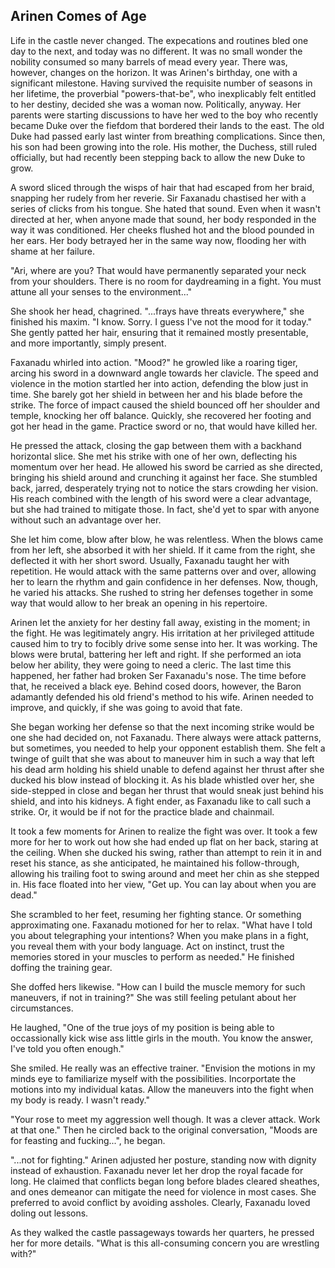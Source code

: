 ## Arinen Comes of Age

Life in the castle never changed. The expecations and routines bled one day to the next, and today was no different. It was no small wonder the nobility consumed so many barrels of mead every year. There was, however, changes on the horizon. It was Arinen's birthday, one with a significant milestone. Having survived the requisite number of seasons in her lifetime, the proverbial "powers-that-be", who inexplicably felt entitled to her destiny, decided she was a woman now. Politically, anyway. Her parents were starting discussions to have her wed to the boy who recently became Duke over the fiefdom that bordered their lands to the east. The old Duke had passed early last winter from breathing complications. Since then, his son had been growing into the role. His mother, the Duchess, still ruled officially, but had recently been stepping back to allow the new Duke to grow.

A sword sliced through the wisps of hair that had escaped from her braid, snapping her rudely from her reverie. Sir Faxanadu chastised her with a series of clicks from his tongue. She hated that sound. Even when it wasn't directed at her, when anyone made that sound, her body responded in the way it was conditioned. Her cheeks flushed hot and the blood pounded in her ears. Her body betrayed her in the same way now, flooding her with shame at her failure.

"Ari, where are you? That would have permanently separated your neck from your shoulders. There is no room for daydreaming in a fight. You must attune all your senses to the environment..."

She shook her head, chagrined. "...frays have threats everywhere," she finished his maxim. "I know. Sorry. I guess I've not the mood for it today." She gently patted her hair, ensuring that it remained mostly presentable, and more importantly, simply present.

Faxanadu whirled into action. "Mood?" he growled like a roaring tiger, arcing his sword in a downward angle towards her clavicle. The speed and violence in the motion startled her into action, defending the blow just in time. She barely got her shield in between her and his blade before the strike. The force of impact caused the shield bounced off her shoulder and temple, knocking her off balance. Quickly, she recovered her footing and got her head in the game. Practice sword or no, that would have killed her.

He pressed the attack, closing the gap between them with a backhand horizontal slice. She met his strike with one of her own, deflecting his momentum over her head. He allowed his sword be carried as she directed, bringing his shield around and crunching it against her face. She stumbled back, jarred, desperately trying not to notice the stars crowding her vision. His reach combined with the length of his sword were a clear advantage, but she had trained to mitigate those. In fact, she'd yet to spar with anyone without such an advantage over her.

She let him come, blow after blow, he was relentless. When the blows came from her left, she absorbed it with her shield. If it came from the right, she deflected it with her short sword. Usually, Faxanadu taught her with repetition. He would attack with the same patterns over and over, allowing her to learn the rhythm and gain confidence in her defenses. Now, though, he varied his attacks. She rushed to string her defenses together in some way that would allow to her break an opening in his repertoire.

Arinen let the anxiety for her destiny fall away, existing in the moment; in the fight. He was legitimately angry. His irritation at her privileged attitude caused him to try to focibly drive some sense into her. It was working. The blows were brutal, battering her left and right. If she performed an iota below her ability, they were going to need a cleric. The last time this happened, her father had broken Ser Faxanadu's nose. The time before that, he received a black eye. Behind cosed doors, however, the Baron adamantly defended his old friend's method to his wife. Arinen needed to improve, and quickly, if she was going to avoid that fate.

She began working her defense so that the next incoming strike would be one she had decided on, not Faxanadu. There always were attack patterns, but sometimes, you needed to help your opponent establish them. She felt a twinge of guilt that she was about to maneuver him in such a way that left his dead arm holding his shield unable to defend against her thrust after she ducked his blow instead of blocking it. As his blade whistled over her, she side-stepped in close and began her thrust that would sneak just behind his shield, and into his kidneys. A fight ender, as Faxanadu like to call such a strike. Or, it would be if not for the practice blade and chainmail.

It took a few moments for Arinen to realize the fight was over. It took a few more for her to work out how she had ended up flat on her back, staring at the ceiling. When she ducked his swing, rather than attempt to rein it in and reset his stance, as she anticipated, he maintained his follow-through, allowing his trailing foot to swing around and meet her chin as she stepped in. His face floated into her view, "Get up. You can lay about when you are dead."

She scrambled to her feet, resuming her fighting stance. Or something approximating one. Faxanadu motioned for her to relax. "What have I told you about telegraphing your intentions? When you make plans in a fight, you reveal them with your body language. Act on instinct, trust the memories stored in your muscles to perform as needed." He finished doffing the training gear.

She doffed hers likewise. "How can I build the muscle memory for such maneuvers, if not in training?" She was still feeling petulant about her circumstances.

He laughed, "One of the true joys of my position is being able to occassionally kick wise ass little girls in the mouth. You know the answer, I've told you often enough."

She smiled. He really was an effective trainer. "Envision the motions in my minds eye to familiarize myself with the possibilities. Incorportate the motions into my individual katas. Allow the maneuvers into the fight when my body is ready. I wasn't ready."

"Your rose to meet my aggression well though. It was a clever attack. Work at that one." Then he circled back to the original conversation, "Moods are for feasting and fucking...", he began.

"...not for fighting." Arinen adjusted her posture, standing now with dignity instead of exhaustion. Faxanadu never let her drop the royal facade for long. He claimed that conflicts began long before blades cleared sheathes, and ones demeanor can mitigate the need for violence in most cases. She preferred to avoid conflict by avoiding assholes. Clearly, Faxanadu loved doling out lessons.

As they walked the castle passageways towards her quarters, he pressed her for more details. "What is this all-consuming concern you are wrestling with?"


